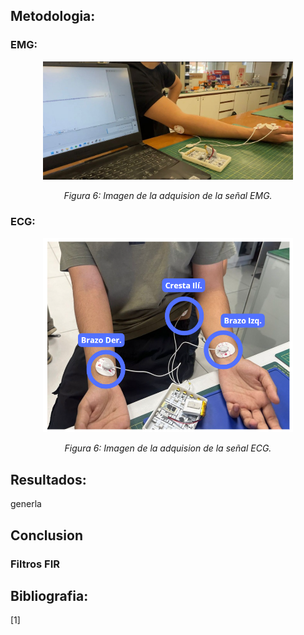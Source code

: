 ## **Metodologia:**<a id="Objetivos"></a>

### **EMG:**<a id="EMG"></a>
<p align="center"><img src="Anexos/IMG_mano.jpeg" width="400"></p>
<p align="center"><i>Figura 6: Imagen de la adquision de la señal EMG.</i></p>

### **ECG:**<a id="ECG"></a>
<p align="center"><img src="Anexos/IMG_mano.png" width="400"></p>
<p align="center"><i>Figura 6: Imagen de la adquision de la señal ECG.</i></p>
  
## **Resultados:**<a id="Introduccion"></a>
<p align="justify">generla</p>

## **Conclusion**<a id="IIR"></a>

### **Filtros FIR**<a id="FIR"></a>

## **Bibliografia:**<a id="Bibliografia"></a>
<p align="justify">[1] </p>
